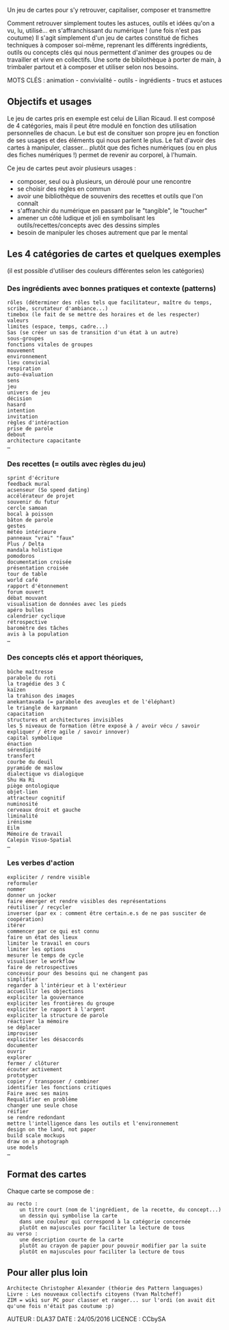  Un jeu de cartes pour s'y retrouver, capitaliser, composer et transmettre
 
Comment retrouver simplement toutes les astuces, outils et idées qu'on a vu, lu, utilisé... en s'affranchissant du numérique ! (une fois n'est pas coutume)
Il s'agit simplement d'un jeu de cartes constitué de fiches techniques à composer soi-même, reprenant les différents ingrédients, outils ou concepts clés qui nous permettent d'animer des groupes ou de travailler et vivre en collectifs. Une sorte de bibilothèque à porter de main, à trimbaler partout et à composer et utiliser selon nos besoins.

MOTS CLÉS : animation - convivialité - outils - ingrédients - trucs et astuces

## Objectifs et usages

Le jeu de cartes pris en exemple est celui de Lilian Ricaud. Il est composé de 4 catégories, mais il peut être modulé en fonction des utilisation personnelles de chacun. Le but est de consituer son propre jeu en fonction de ses usages et des éléments qui nous parlent le plus.
Le fait d'avoir des cartes à manipuler, classer... plutôt que des fiches numériques (ou en plus des fiches numériques !) permet de revenir au corporel, à l'humain.

Ce jeu de cartes peut avoir plusieurs usages :

- composer, seul ou à plusieurs, un déroulé pour une rencontre
- se choisir des règles en commun
- avoir une bibliothèque de souvenirs des recettes et outils que l'on connaît
- s'affranchir du numérique en passant par le "tangible", le "toucher"
- amener un côté ludique et joli en symbolisant les outils/recettes/concepts avec des dessins simples
- besoin de manipuler les choses autrement que par le mental


## Les 4 catégories de cartes et quelques exemples
(il est possible d'utiliser des couleurs différentes selon les catégories)

### Des ingrédients avec bonnes pratiques et contexte (patterns)

    rôles (déterminer des rôles tels que facilitateur, maître du temps, scribe, scrutateur d'ambiance...)
    timebox (le fait de se mettre des horaires et de les respecter)
    valeurs
    limites (espace, temps, cadre...)
    Sas (se créer un sas de transition d'un état à un autre)
    sous-groupes
    fonctions vitales de groupes
    mouvement
    environnement
    lieu convivial
    respiration
    auto-évaluation
    sens
    jeu
    univers de jeu
    décision
    hasard
    intention
    invitation
    règles d'intéraction
    prise de parole
    debout
    architecture capacitante
    …


### Des recettes (= outils avec règles du jeu)

    sprint d'écriture
    feedback mural
    acsenseur (So speed dating)
    accélérateur de projet
    souvenir du futur
    cercle samoan
    bocal à poisson
    bâton de parole
    gestes
    météo intérieure
    panneaux "vrai" "faux"
    Plus / Delta
    mandala holistique
    pomodoros
    documentation croisée
    présentation croisée
    tour de table
    world café
    rapport d'étonnement
    forum ouvert
    débat mouvant
    visualisation de données avec les pieds
    apéro bulles
    calendrier cyclique
    rétrospective
    baromètre des tâches
    avis à la population
    …


### Des concepts clés et apport théoriques, 

    bûche maîtresse
    parabole du roti
    la tragédie des 3 C
    kaïzen
    la trahison des images
    anekantavada (= parabole des aveugles et de l'éléphant)
    le triangle de karpmann
    capacitation
    structures et architectures invisibles
    les 5 niveaux de formation (être exposé à / avoir vécu / savoir expliquer / être agile / savoir innover)
    capital symbolique
    énaction
    sérendipité
    transfert
    courbe du deuil
    pyramide de maslow
    dialectique vs dialogique
    Shu Ha Ri
    piège ontologique
    objet-lien
    attracteur cognitif
    numinosité
    cerveaux droit et gauche
    liminalité
    irénisme
    Eilm
    Mémoire de travail
    Calepin Visuo-Spatial
    …


### Les verbes d'action

    expliciter / rendre visible
    reformuler
    nommer
    donner un jocker
    faire émerger et rendre visibles des représentations
    réutiliser / recycler
    inverser (par ex : comment être certain.e.s de ne pas susciter de coopération)
    itérer
    commencer par ce qui est connu
    faire un état des lieux
    limiter le travail en cours
    limiter les options
    mesurer le temps de cycle
    visualiser le workflow
    faire de retrospectives
    concevoir pour des besoins qui ne changent pas
    simplifier
    regarder à l'intérieur et à l'extérieur
    accueillir les objections
    expliciter la gouvernance
    expliciter les frontières du groupe
    expliciter le rapport à l'argent
    expliciter la structure de parole
    réactiver la mémoire
    se déplacer
    improviser
    expliciter les désaccords
    documenter
    ouvrir
    explorer
    fermer / clôturer
    écouter activement
    prototyper
    copier / transposer / combiner
    identifier les fonctions critiques
    Faire avec ses mains
    Requalifier en problème 
    changer une seule chose
    réifier
    se rendre redondant
    mettre l'intelligence dans les outils et l'environnement
    design on the land, not paper
    build scale mockups
    draw on a photograph
    use models
    …


## Format des cartes

Chaque carte se compose de :

    au recto :
        un titre court (nom de l'ingrédient, de la recette, du concept...)
        un dessin qui symbolise la carte
        dans une couleur qui correspond à la catégorie concernée
        plutôt en majuscules pour faciliter la lecture de tous
    au verso :
        une description courte de la carte
        plutôt au crayon de papier pour pouvoir modifier par la suite
        plutôt en majuscules pour faciliter la lecture de tous


## Pour aller plus loin

    Architecte Christopher Alexander (théorie des Pattern languages)
    Livre : Les nouveaux collectifs citoyens (Yvan Maltcheff)
    ZIM = wiki sur PC pour classer et ranger... sur l'ordi (on avait dit qu'une fois n'était pas coutume :p)


AUTEUR : DLA37
DATE : 24/05/2016
LICENCE : CCbySA
